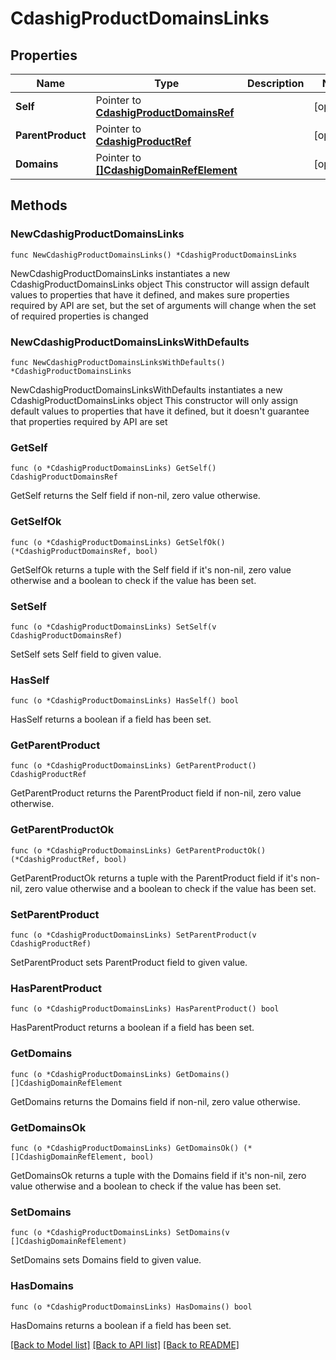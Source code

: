 # CdashigProductDomainsLinks

## Properties

Name | Type | Description | Notes
------------ | ------------- | ------------- | -------------
**Self** | Pointer to [**CdashigProductDomainsRef**](CdashigProductDomainsRef.md) |  | [optional] 
**ParentProduct** | Pointer to [**CdashigProductRef**](CdashigProductRef.md) |  | [optional] 
**Domains** | Pointer to [**[]CdashigDomainRefElement**](CdashigDomainRefElement.md) |  | [optional] 

## Methods

### NewCdashigProductDomainsLinks

`func NewCdashigProductDomainsLinks() *CdashigProductDomainsLinks`

NewCdashigProductDomainsLinks instantiates a new CdashigProductDomainsLinks object
This constructor will assign default values to properties that have it defined,
and makes sure properties required by API are set, but the set of arguments
will change when the set of required properties is changed

### NewCdashigProductDomainsLinksWithDefaults

`func NewCdashigProductDomainsLinksWithDefaults() *CdashigProductDomainsLinks`

NewCdashigProductDomainsLinksWithDefaults instantiates a new CdashigProductDomainsLinks object
This constructor will only assign default values to properties that have it defined,
but it doesn't guarantee that properties required by API are set

### GetSelf

`func (o *CdashigProductDomainsLinks) GetSelf() CdashigProductDomainsRef`

GetSelf returns the Self field if non-nil, zero value otherwise.

### GetSelfOk

`func (o *CdashigProductDomainsLinks) GetSelfOk() (*CdashigProductDomainsRef, bool)`

GetSelfOk returns a tuple with the Self field if it's non-nil, zero value otherwise
and a boolean to check if the value has been set.

### SetSelf

`func (o *CdashigProductDomainsLinks) SetSelf(v CdashigProductDomainsRef)`

SetSelf sets Self field to given value.

### HasSelf

`func (o *CdashigProductDomainsLinks) HasSelf() bool`

HasSelf returns a boolean if a field has been set.

### GetParentProduct

`func (o *CdashigProductDomainsLinks) GetParentProduct() CdashigProductRef`

GetParentProduct returns the ParentProduct field if non-nil, zero value otherwise.

### GetParentProductOk

`func (o *CdashigProductDomainsLinks) GetParentProductOk() (*CdashigProductRef, bool)`

GetParentProductOk returns a tuple with the ParentProduct field if it's non-nil, zero value otherwise
and a boolean to check if the value has been set.

### SetParentProduct

`func (o *CdashigProductDomainsLinks) SetParentProduct(v CdashigProductRef)`

SetParentProduct sets ParentProduct field to given value.

### HasParentProduct

`func (o *CdashigProductDomainsLinks) HasParentProduct() bool`

HasParentProduct returns a boolean if a field has been set.

### GetDomains

`func (o *CdashigProductDomainsLinks) GetDomains() []CdashigDomainRefElement`

GetDomains returns the Domains field if non-nil, zero value otherwise.

### GetDomainsOk

`func (o *CdashigProductDomainsLinks) GetDomainsOk() (*[]CdashigDomainRefElement, bool)`

GetDomainsOk returns a tuple with the Domains field if it's non-nil, zero value otherwise
and a boolean to check if the value has been set.

### SetDomains

`func (o *CdashigProductDomainsLinks) SetDomains(v []CdashigDomainRefElement)`

SetDomains sets Domains field to given value.

### HasDomains

`func (o *CdashigProductDomainsLinks) HasDomains() bool`

HasDomains returns a boolean if a field has been set.


[[Back to Model list]](../README.md#documentation-for-models) [[Back to API list]](../README.md#documentation-for-api-endpoints) [[Back to README]](../README.md)


